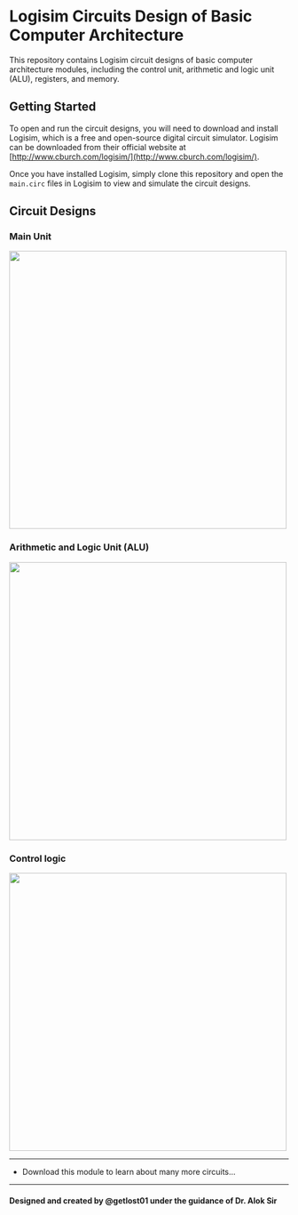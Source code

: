 # Logisim Circuits Design of Basic Computer Architecture

This repository contains Logisim circuit designs of basic computer architecture modules, including the control unit, arithmetic and logic unit (ALU), registers, and memory.

## Getting Started

To open and run the circuit designs, you will need to download and install Logisim, which is a free and open-source digital circuit simulator. Logisim can be downloaded from their official website at [http://www.cburch.com/logisim/](http://www.cburch.com/logisim/).

Once you have installed Logisim, simply clone this repository and open the `main.circ` files in Logisim to view and simulate the circuit designs.

## Circuit Designs

### Main Unit

<img width = "500" src = "https://github.com/getlost01/computer1/assets/79409258/52b3cd1a-c02f-479b-a885-2afa94819516" />

### Arithmetic and Logic Unit (ALU)

<img width = "500" src = "https://github.com/getlost01/computer1/assets/79409258/b54875b5-6a76-401a-a44b-2954d9a4492d" />

### Control logic

<img width = "500" src = "https://github.com/getlost01/computer1/assets/79409258/062fc12f-2f22-4433-83c3-ccc6e414898d" />

---
- Download this module to learn about many more circuits... 

---
#### Designed and created by **@getlost01** under the guidance of **Dr. Alok Sir**
